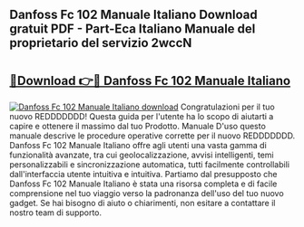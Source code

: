 ## Danfoss Fc 102 Manuale Italiano Download gratuit PDF - Part-Eca Italiano Manuale del proprietario del servizio 2wccN

# <h2><a href="http://dfbmpv.blite.top/?on=Danfoss+Fc+102+Manuale+Italiano">🔗Download 👉🔴 Danfoss Fc 102 Manuale Italiano</a></h2>

[![Danfoss Fc 102 Manuale Italiano download](https://i.imgur.com/lujVjoI.png)](http://dfbmpv.blite.top/?on=Danfoss+Fc+102+Manuale+Italiano)
Congratulazioni per il tuo nuovo REDDDDDDD! Questa guida per l'utente ha lo scopo di aiutarti a capire e ottenere il massimo dal tuo Prodotto. Manuale D'uso questo manuale descrive le procedure operative corrette per il nuovo REDDDDDDD. Danfoss Fc 102 Manuale Italiano offre agli utenti una vasta gamma di funzionalità avanzate, tra cui geolocalizzazione, avvisi intelligenti, temi personalizzabili e sincronizzazione automatica, tutti facilmente controllabili dall'interfaccia utente intuitiva e intuitiva. Partiamo dal presupposto che Danfoss Fc 102 Manuale Italiano è stata una risorsa completa e di facile comprensione nel tuo viaggio verso la padronanza dell'uso del tuo nuovo gadget. Se hai bisogno di aiuto o chiarimenti, non esitare a contattare il nostro team di supporto.

